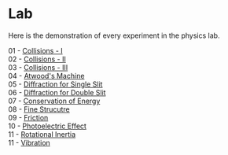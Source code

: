 # Lab

Here is the demonstration of every experiment in the physics lab. <br>

01 - <a href = "https://drive.google.com/file/d/1y94c_QIwEYCDM_s7W_zg8fafszlW47z8/view?usp=share_link"> Collisions - I</a><br>
02 - <a href = "https://drive.google.com/file/d/10RJqiZGilao6H4cpvTzWG4FAL3nWIwIU/view?usp=sharing"> Collisions - II</a><br>
03 - <a href = "https://drive.google.com/file/d/1zyIHEhEhjY1ELneBqOJaS3uXv9T8-FfE/view?usp=sharing"> Collisions - III</a><br>
04 - <a href = "https://drive.google.com/file/d/1WZHi5h-wCj4JJVaDul1hx5uII4m14-3S/view?usp=share_link"> Atwood's Machine</a><br>
05 - <a href = "https://drive.google.com/file/d/10iz5r9diwGlX5vCvxXTfV20iupSClseM/view?usp=share_link"> Diffraction for Single Slit</a><br>
06 - <a href = "https://drive.google.com/file/d/1Pa3HrPsf_HeF0oasg6LsSoqBw_FGlujN/view?usp=sharing"> Diffraction for Double Slit </a><br>
07 - <a href = "https://drive.google.com/file/d/1zhNar9U7pInv6tuTD3ER_IJ_hU51Gp_0/view?usp=share_link"> Conservation of Energy </a><br>
08 - <a href = "https://drive.google.com/file/d/1wz-YsCybpckMHdNbhwo6stsdyL90WeKN/view?usp=share_link"> Fine Strucutre </a><br>
09 - <a href = "https://drive.google.com/file/d/1o0r5-deXMAFtrKeqgZoplrt35T1LdXGh/view?usp=share_link"> Friction </a><br>
10 - <a href = "https://drive.google.com/file/d/1LevttYaJr-_6DtLWV7vpR0PccdGMykKp/view?usp=share_link"> Photoelectric Effect </a><br>
11 - <a href = "https://drive.google.com/file/d/1xtRnXHYAtAiZd38EdV9ungDCM318ZnC1/view?usp=share_link"> Rotational Inertia</a><br>
11 - <a href = "https://drive.google.com/file/d/1IEL-gBdMQ34MLW9sx61ahpQgUpnD_BaV/view?usp=share_link"> Vibration</a><br>
